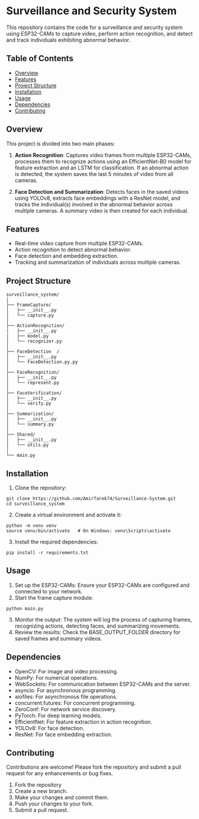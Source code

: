 # Surveillance and Security System

This repository contains the code for a surveillance and security system using ESP32-CAMs to capture video, perform action recognition, and detect and track individuals exhibiting abnormal behavior.

## Table of Contents

- [Overview](#overview)
- [Features](#features)
- [Project Structure](#project-structure)
- [Installation](#installation)
- [Usage](#usage)
- [Dependencies](#dependencies)
- [Contributing](#contributing)


## Overview

This project is divided into two main phases:

1. **Action Recognition**: Captures video frames from multiple ESP32-CAMs, processes them to recognize actions using an EfficientNet-B0 model for feature extraction and an LSTM for classification. If an abnormal action is detected, the system saves the last 5 minutes of video from all cameras.

2. **Face Detection and Summarization**: Detects faces in the saved videos using YOLOv8, extracts face embeddings with a ResNet model, and tracks the individual(s) involved in the abnormal behavior across multiple cameras. A summary video is then created for each individual.

## Features

- Real-time video capture from multiple ESP32-CAMs.
- Action recognition to detect abnormal behavior.
- Face detection and embedding extraction.
- Tracking and summarization of individuals across multiple cameras.

## Project Structure

```plaintext
surveillance_system/
│
├── FrameCapture/
│   ├── __init__.py
│   └── capture.py
│
├── ActionRecognition/
│   ├── __init__.py
|   ├── model.py
│   └── recognizer.py
│
├── FaceDetection  /
│   ├── __init__.py
│   └── FaceDetection.py.py
│
├── FaceRecognition/
│   ├── __init__.py
│   └── represent.py
│
├── FaceVerification/
│   ├── __init__.py
│   └── verify.py
│
├── Summarization/
│   ├── __init__.py
│   └── summary.py
│
├── Shared/
│   ├── __init__.py
│   └── utils.py
│
└── main.py
```


## Installation
1. Clone the repository:
```plaintext
git clone https://github.com/AmirTarek74/Surveillance-System.git
cd surveillance_system
```
2. Create a virtual environment and activate it:
```plaintext
python -m venv venv
source venv/bin/activate   # On Windows: venv\Scripts\activate
```
3. Install the required dependencies:
```plaintext
pip install -r requirements.txt
```


## Usage
1. Set up the ESP32-CAMs: Ensure your ESP32-CAMs are configured and connected to your network.
2. Start the frame capture module:
```plaintext
python main.py
```
3. Monitor the output: The system will log the process of capturing frames, recognizing actions, detecting faces, and summarizing movements.
4. Review the results: Check the BASE_OUTPUT_FOLDER directory for saved frames and summary videos.

   
## Dependencies
- OpenCV: For image and video processing.
- NumPy: For numerical operations.
- WebSockets: For communication between ESP32-CAMs and the server.
- asyncio: For asynchronous programming.
- aiofiles: For asynchronous file operations.
- concurrent.futures: For concurrent programming.
- ZeroConf: For network service discovery.
- PyTorch: For deep learning models.
- EfficientNet: For feature extraction in action recognition.
- YOLOv8: For face detection.
- ResNet: For face embedding extraction.

  
## Contributing
Contributions are welcome! Please fork the repository and submit a pull request for any enhancements or bug fixes.
1. Fork the repository
2. Create a new branch.
3. Make your changes and commit them.
4. Push your changes to your fork.
5. Submit a pull request.
